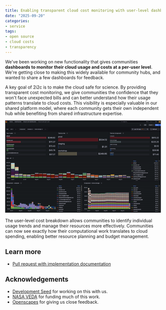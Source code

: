 ```yaml
---
title: Enabling transparent cloud cost monitoring with user-level dashboards
date: "2025-09-20"
categories:
- service
tags:
- open source
- cloud costs
- transparency
---
```


We've been working on new functionality that gives communities **dashboards to monitor their cloud usage and costs at a per-user level**. We're getting close to making this widely available for community hubs, and wanted to share a few dashboards for feedback.

A key goal of 2i2c is to make the cloud safe for science. By providing transparent cost monitoring, we give communities the confidence that they won't face unexpected bills and can better understand how their usage patterns translate to cloud costs. This visibility is especially valuable in our shared platform model, where each community gets their own independent hub while benefiting from shared infrastructure expertise.

![Cloud cost monitoring dashboard showing user-level usage and cost breakdowns](featured.png)

The user-level cost breakdown allows communities to identify individual usage trends and manage their resources more effectively. Communities can now see exactly how their computational work translates to cloud spending, enabling better resource planning and budget management.

## Learn more

- [Pull request with implementation documentation](https://github.com/2i2c-org/docs/pull/269#pullrequestreview-3242224272)

## Acknowledgements

- [Development Seed](../../collaborators/devseed/) for working on this with us.
- [NASA VEDA](../../collaborators/nasa-veda/) for funding much of this work.
- [Openscapes](../../collaborators/openscapes/) for giving us close feedback.